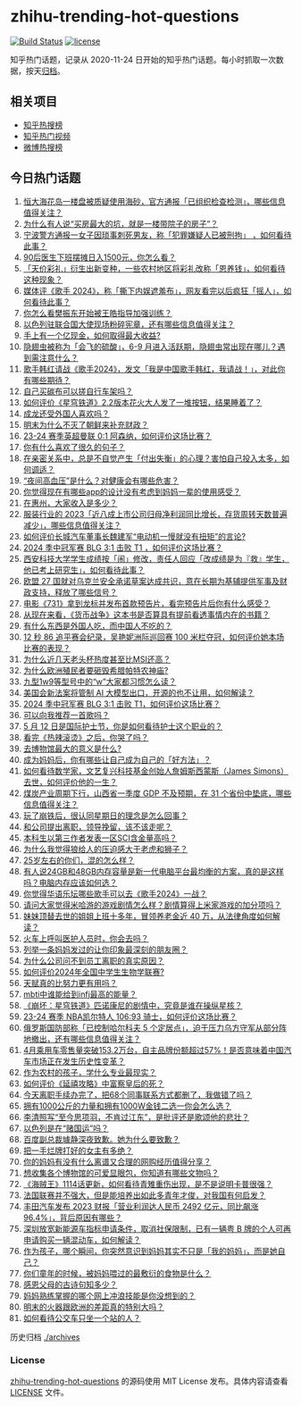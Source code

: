 # zhihu-trending-hot-questions

[![Build Status](https://github.com/justjavac/zhihu-trending-hot-questions/workflows/ci/badge.svg?branch=master)](https://github.com/justjavac/zhihu-trending-hot-questions/actions)
[![license](https://img.shields.io/github/license/justjavac/zhihu-trending-hot-questions)](https://github.com/justjavac/zhihu-trending-hot-questions/blob/master/LICENSE)

知乎热门话题，记录从 2020-11-24
日开始的知乎热门话题。每小时抓取一次数据，按天[归档](./archives)。

## 相关项目

- [知乎热搜榜](https://github.com/justjavac/zhihu-trending-top-search)
- [知乎热门视频](https://github.com/justjavac/zhihu-trending-hot-video)
- [微博热搜榜](https://github.com/justjavac/weibo-trending-hot-search)

## 今日热门话题

<!-- BEGIN -->
<!-- 最后更新时间 Mon May 13 2024 10:32:35 GMT+0800 (China Standard Time) -->

1. [恒大海花岛一楼盘被质疑使用海砂，官方通报「已组织检查检测」，哪些信息值得关注？](https://www.zhihu.com/question/655784923)
1. [为什么有人说“买房最大的坑，就是一楼带院子的房子”？](https://www.zhihu.com/question/545097241)
1. [宁波警方通报一女子因琐事刺死男友，称「犯罪嫌疑人已被刑拘」 ，如何看待此事？](https://www.zhihu.com/question/655770776)
1. [90后医生下班摆摊日入1500元，你怎么看？](https://www.zhihu.com/question/655427237)
1. [「天价彩礼」衍生出新变种，一些农村地区将彩礼改称「恩养钱」，如何看待这种现象？](https://www.zhihu.com/question/655675095)
1. [媒体评《歌手 2024》，称「撕下内娱遮羞布」，网友看完以后疯狂「摇人」，如何看待此事？](https://www.zhihu.com/question/655776960)
1. [你怎么看樊振东开始被王皓指导加强训练？](https://www.zhihu.com/question/655659679)
1. [以色列驻联合国大使现场粉碎宪章，还有哪些信息值得关注？](https://www.zhihu.com/question/655654080)
1. [手上有一个亿现金，如何取得最大收益?](https://www.zhihu.com/question/615082031)
1. [隐翅虫被称为「会飞的硫酸」，6-9 月进入活跃期，隐翅虫常出现在哪儿？遇到需注意什么？](https://www.zhihu.com/question/655778260)
1. [歌手韩红请战《歌手2024》，发文「我是中国歌手韩红，我请战！」，对此你有哪些期待？](https://www.zhihu.com/question/655781317)
1. [自己买碳布可以搓自行车架吗？](https://www.zhihu.com/question/653554453)
1. [如何评价《星穹铁道》2.2版本花火大人发了一堆按钮，结果睡着了？](https://www.zhihu.com/question/655668650)
1. [成龙还受外国人喜欢吗？](https://www.zhihu.com/question/269844267)
1. [明末为什么不灭了朝鲜来补充财政？](https://www.zhihu.com/question/655480819)
1. [23-24 赛季英超曼联 0:1 阿森纳，如何评价这场比赛？](https://www.zhihu.com/question/655809058)
1. [你有什么喜欢了很久的句子？](https://www.zhihu.com/question/655804460)
1. [在亲密关系中，总是不自觉产生「付出失衡」的心理？害怕自己投入太多，如何调适？](https://www.zhihu.com/question/655377107)
1. [“夜间高血压”是什么？对健康会有哪些危害？](https://www.zhihu.com/question/655768369)
1. [你觉得现在有哪些app的设计没有考虑到妈妈一辈的使用感受？](https://www.zhihu.com/question/655343234)
1. [在惠州，大家收入是多少？](https://www.zhihu.com/question/592787434)
1. [服装行业的 2023「近八成上市公司归母净利润同比增长，存货周转天数普遍减少」，哪些信息值得关注？](https://www.zhihu.com/question/655752981)
1. [如何评价长城汽车董事长魏建军“电动机一慢就没有扭矩”的言论?](https://www.zhihu.com/question/655748657)
1. [2024 季中冠军赛 BLG 3:1 击败 T1 ，如何评价这场比赛？](https://www.zhihu.com/question/655779698)
1. [西安科技大学学生成绩按「闹」修改，责任人回应「改成绩是为『救』学生，他已考上研究生」，如何看待此事？](https://www.zhihu.com/question/655778971)
1. [欧盟 27 国就对乌克兰安全承诺草案达成共识，意在长期为基辅提供军事及财政支持，释放了哪些信号？](https://www.zhihu.com/question/655776660)
1. [电影《731》拿到龙标并发布首款预告片，看完预告片后你有什么感受？](https://www.zhihu.com/question/655388299)
1. [从现在来看，《货币战争》这本书是否算具有提前看透事情内在的书籍？](https://www.zhihu.com/question/655492818)
1. [有什么东西是外国人吃，而中国人不吃的？](https://www.zhihu.com/question/314472784)
1. [12 秒 86 追平赛会纪录，吴艳妮洲际巡回赛 100 米栏夺冠，如何评价她本场比赛的表现？](https://www.zhihu.com/question/655774233)
1. [为什么近几天老头杯热度甚至比MSI还高？](https://www.zhihu.com/question/655752617)
1. [为什么欧洲殖民者要砸毁希腊帕特农神庙?](https://www.zhihu.com/question/650973331)
1. [九型1w9等型号中的“w”大家都习惯怎么读？](https://www.zhihu.com/question/655703640)
1. [美国会新法案将管制 AI 大模型出口，开源的也不让用，如何解读？](https://www.zhihu.com/question/655559949)
1. [2024 季中冠军赛 BLG 3:1 击败 T1，如何评价这场比赛？](https://www.zhihu.com/question/655773281)
1. [可以向我推荐一首歌吗？](https://www.zhihu.com/question/655390950)
1. [5 月 12 日是国际护士节，你是如何看待护士这个职业的？](https://www.zhihu.com/question/532424328)
1. [看完《热辣滚烫》之后，你哭了吗？](https://www.zhihu.com/question/653535663)
1. [去博物馆最大的意义是什么?](https://www.zhihu.com/question/655716580)
1. [成为妈妈后，你有哪些让自己成为自己的「好方法」？](https://www.zhihu.com/question/654612255)
1. [如何看待数学家，文艺复兴科技基金创始人詹姆斯西蒙斯（James Simons）去世，如何评价他的一生？](https://www.zhihu.com/question/655615688)
1. [煤炭产业周期下行，山西省一季度 GDP 不及预期，在 31 个省份中垫底，哪些信息值得关注？](https://www.zhihu.com/question/655752989)
1. [玩了崩铁后，很认同星期日的理念是怎么回事？](https://www.zhihu.com/question/655774001)
1. [和公司提出离职，领导挽留，该不该走呢？](https://www.zhihu.com/question/648026042)
1. [本科生以第三作者发表一区SCI含金量高吗？](https://www.zhihu.com/question/639902523)
1. [为什么我觉得狼给人的压迫感大于老虎和狮子？](https://www.zhihu.com/question/433957145)
1. [25岁左右的你们，混的怎么样？](https://www.zhihu.com/question/54799077)
1. [有人说24GB和48GB内存容量是新一代电脑平台最均衡的方案，真的是这样吗？电脑内存应该如何选？](https://www.zhihu.com/question/655709343)
1. [你觉得华语乐坛哪些歌手可以去《歌手2024》一战？](https://www.zhihu.com/question/655708124)
1. [请问大家觉得米哈游的游戏剧情怎么样？剧情算得上米家游戏的加分项吗？](https://www.zhihu.com/question/655441870)
1. [妹妹顶替去世的姐姐上班十多年，冒领养老金近 40 万，从法律角度如何解读？](https://www.zhihu.com/question/655653502)
1. [火车上呼叫医护人员时，你会去吗？](https://www.zhihu.com/question/266360550)
1. [列举一条妈妈发过的让你印象最深刻的朋友圈？](https://www.zhihu.com/question/653244055)
1. [为什么公司问不到员工离职的真实原因？](https://www.zhihu.com/question/654996239)
1. [如何评价2024年全国中学生生物学联赛?](https://www.zhihu.com/question/654805248)
1. [天赋真的比努力更有用吗？](https://www.zhihu.com/question/543642160)
1. [mbti中谁能给到infj最高的能量？](https://www.zhihu.com/question/655479568)
1. [《崩坏：星穹铁道》匹诺康尼的剧情中，究竟是谁在操纵星核？](https://www.zhihu.com/question/655432542)
1. [23-24 赛季 NBA凯尔特人 106:93 骑士，如何评价这场比赛？](https://www.zhihu.com/question/655747410)
1. [俄罗斯国防部称「已控制哈尔科夫 5 个定居点」，迫于压力乌方守军从部分阵地撤出，还有哪些信息值得关注？](https://www.zhihu.com/question/655768022)
1. [4月乘用车零售量突破153.2万台，自主品牌份额超过57%！是否意味着中国汽车市场正在发生历史性变革？](https://www.zhihu.com/question/655595363)
1. [作为农村的孩子，学什么专业最现实？](https://www.zhihu.com/question/483014958)
1. [如何评价《延禧攻略》中富察皇后的死？](https://www.zhihu.com/question/289697181)
1. [今天离职手续办完了，把68个同事联系方式都删了，我做错了吗？](https://www.zhihu.com/question/655521391)
1. [拥有1000公斤的力量和拥有1000W金钱二选一你会怎么选？](https://www.zhihu.com/question/655550710)
1. [李清照写“至今思项羽，不肯过江东”，是批评还是歌颂他的悲壮？](https://www.zhihu.com/question/655496960)
1. [以色列是在“赌国运”吗？](https://www.zhihu.com/question/652675635)
1. [百度副总裁璩静深夜致歉。她为什么要致歉？](https://www.zhihu.com/question/655427416)
1. [把一手烂牌打好的女主有多绝？](https://www.zhihu.com/question/650459100)
1. [你的妈妈有没有什么离谱又合理的网购经历值得分享？](https://www.zhihu.com/question/652488395)
1. [想收集各个博物馆的可爱显眼包，你知道有哪些文物吗？](https://www.zhihu.com/question/655718719)
1. [《海贼王》1114话更新，如何看待青雉重伤出现，是不是说明卡普很强？](https://www.zhihu.com/question/655460592)
1. [法国联赛并不强大，但是能培养出如此多青年才俊，对我国有何启发？](https://www.zhihu.com/question/655648795)
1. [丰田汽车发布 2023 财报「营业利润达人民币 2492 亿元，同比飙涨96.4%」，背后原因有哪些？](https://www.zhihu.com/question/655597551)
1. [深圳放宽新能源车指标申请条件，取消社保限制，已有一辆粤 B 牌的个人可再申请购买一辆混动车，如何解读？](https://www.zhihu.com/question/655664261)
1. [作为孩子，哪个瞬间，你突然意识到妈妈其实不只是「我的妈妈」，而是她自己？](https://www.zhihu.com/question/655576655)
1. [你们童年的时候，被妈妈喂过的最敷衍的食物是什么？](https://www.zhihu.com/question/655685208)
1. [感恩父母的古诗句知多少？](https://www.zhihu.com/question/641677342)
1. [妈妈熟练掌握的哪个网上冲浪技能是你没想到的？](https://www.zhihu.com/question/653244085)
1. [明末的火器跟欧洲的差距真的特别大吗？](https://www.zhihu.com/question/470930020)
1. [如何看待公交车只坐一个站的人？](https://www.zhihu.com/question/300427093)

<!-- END -->

历史归档 [./archives](./archives)

### License

[zhihu-trending-hot-questions](https://github.com/justjavac/zhihu-trending-hot-questions)
的源码使用 MIT License 发布。具体内容请查看 [LICENSE](./LICENSE) 文件。
